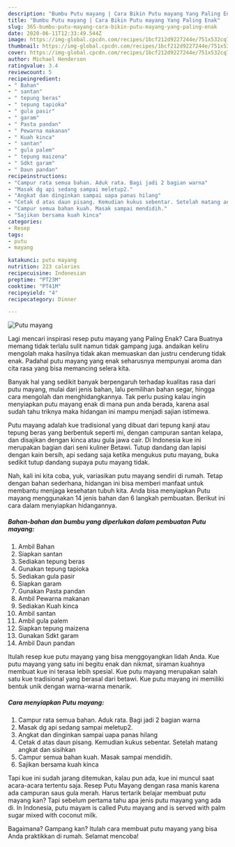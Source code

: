 ```yaml
---
description: "Bumbu Putu mayang | Cara Bikin Putu mayang Yang Paling Enak"
title: "Bumbu Putu mayang | Cara Bikin Putu mayang Yang Paling Enak"
slug: 365-bumbu-putu-mayang-cara-bikin-putu-mayang-yang-paling-enak
date: 2020-06-11T12:33:49.544Z
image: https://img-global.cpcdn.com/recipes/1bcf212d9227244e/751x532cq70/putu-mayang-foto-resep-utama.jpg
thumbnail: https://img-global.cpcdn.com/recipes/1bcf212d9227244e/751x532cq70/putu-mayang-foto-resep-utama.jpg
cover: https://img-global.cpcdn.com/recipes/1bcf212d9227244e/751x532cq70/putu-mayang-foto-resep-utama.jpg
author: Michael Henderson
ratingvalue: 3.4
reviewcount: 5
recipeingredient:
- " Bahan"
- " santan"
- " tepung beras"
- " tepung tapioka"
- " gula pasir"
- " garam"
- " Pasta pandan"
- " Pewarna makanan"
- " Kuah kinca"
- " santan"
- " gula palem"
- " tepung maizena"
- " Sdkt garam"
- " Daun pandan"
recipeinstructions:
- "Campur rata semua bahan. Aduk rata. Bagi jadi 2 bagian warna"
- "Masak dg api sedang sampai meletup2."
- "Angkat dan dinginkan sampai uapa panas hilang"
- "Cetak d atas daun pisang. Kemudian kukus sebentar. Setelah matang angkat dan sisihkan"
- "Campur semua bahan kuah. Masak sampai mendidih."
- "Sajikan bersama kuah kinca"
categories:
- Resep
tags:
- putu
- mayang

katakunci: putu mayang 
nutrition: 223 calories
recipecuisine: Indonesian
preptime: "PT23M"
cooktime: "PT41M"
recipeyield: "4"
recipecategory: Dinner

---
```



![Putu mayang](https://img-global.cpcdn.com/recipes/1bcf212d9227244e/751x532cq70/putu-mayang-foto-resep-utama.jpg)

Lagi mencari inspirasi resep putu mayang yang Paling Enak? Cara Buatnya memang tidak terlalu sulit namun tidak gampang juga. andaikan keliru mengolah maka hasilnya tidak akan memuaskan dan justru cenderung tidak enak. Padahal putu mayang yang enak seharusnya mempunyai aroma dan cita rasa yang bisa memancing selera kita.

Banyak hal yang sedikit banyak berpengaruh terhadap kualitas rasa dari putu mayang, mulai dari jenis bahan, lalu pemilihan bahan segar, hingga cara mengolah dan menghidangkannya. Tak perlu pusing kalau ingin menyiapkan putu mayang enak di mana pun anda berada, karena asal sudah tahu triknya maka hidangan ini mampu menjadi sajian istimewa.

Putu mayang adalah kue tradisional yang dibuat dari tepung kanji atau tepung beras yang berbentuk seperti mi, dengan campuran santan kelapa, dan disajikan dengan kinca atau gula jawa cair. Di Indonesia kue ini merupakan bagian dari seni kuliner Betawi. Tutup dandang dan lapisi dengan kain bersih, api sedang saja ketika mengukus putu mayang, buka sedikit tutup dandang supaya putu mayang tidak.


Nah, kali ini kita coba, yuk, variasikan putu mayang sendiri di rumah. Tetap dengan bahan sederhana, hidangan ini bisa memberi manfaat untuk membantu menjaga kesehatan tubuh kita. Anda bisa menyiapkan Putu mayang menggunakan 14 jenis bahan dan 6 langkah pembuatan. Berikut ini cara dalam menyiapkan hidangannya.

<!--inarticleads1-->

##### Bahan-bahan dan bumbu yang diperlukan dalam pembuatan Putu mayang:

1. Ambil  Bahan
1. Siapkan  santan
1. Sediakan  tepung beras
1. Gunakan  tepung tapioka
1. Sediakan  gula pasir
1. Siapkan  garam
1. Gunakan  Pasta pandan
1. Ambil  Pewarna makanan
1. Sediakan  Kuah kinca
1. Ambil  santan
1. Ambil  gula palem
1. Siapkan  tepung maizena
1. Gunakan  Sdkt garam
1. Ambil  Daun pandan


Itulah resep kue putu mayang yang bisa menggoyangkan lidah Anda. Kue putu mayang yang satu ini begitu enak dan nikmat, siraman kuahnya membuat kue ini terasa lebih spesial. Kue putu mayang merupakan salah satu kue tradisional yang berasal dari betawi. Kue putu mayang ini memiliki bentuk unik dengan warna-warna menarik. 

<!--inarticleads2-->

##### Cara menyiapkan Putu mayang:

1. Campur rata semua bahan. Aduk rata. Bagi jadi 2 bagian warna
1. Masak dg api sedang sampai meletup2.
1. Angkat dan dinginkan sampai uapa panas hilang
1. Cetak d atas daun pisang. Kemudian kukus sebentar. Setelah matang angkat dan sisihkan
1. Campur semua bahan kuah. Masak sampai mendidih.
1. Sajikan bersama kuah kinca


Tapi kue ini sudah jarang ditemukan, kalau pun ada, kue ini muncul saat acara-acara tertentu saja. Resep Putu Mayang dengan rasa manis karena ada campuran saus gula merah. Harus tertarik belajar membuat putu mayang kan? Tapi sebelum pertama tahu apa jenis putu mayang yang ada di. In Indonesia, putu mayam is called Putu mayang and is served with palm sugar mixed with coconut milk. 

Bagaimana? Gampang kan? Itulah cara membuat putu mayang yang bisa Anda praktikkan di rumah. Selamat mencoba!
